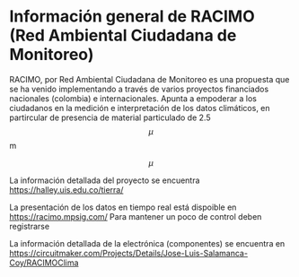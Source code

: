 

Información general de RACIMO 
(Red Ambiental Ciudadana de Monitoreo)
====================================================================

RACIMO, por Red Ambiental Ciudadana de Monitoreo es una propuesta que se ha venido implementando a través de varios proyectos
financiados nacionales (colombia) e internacionales. Apunta a empoderar a los ciudadanos en la medición e interpretación de 
los datos climáticos, en partircular de presencia de material particulado de 2.5 $$\mu$$m

``` math
\mu
```


La información detallada del proyecto se encuentra https://halley.uis.edu.co/tierra/

La presentación de los datos en tiempo real está dispoible en https://racimo.mpsig.com/ 
Para mantener un poco de control deben registrarse

La información detallada de la electrónica (componentes) se encuentra en https://circuitmaker.com/Projects/Details/Jose-Luis-Salamanca-Coy/RACIMOClima 

